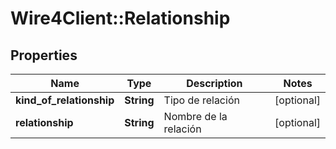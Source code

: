 # Wire4Client::Relationship

## Properties
Name | Type | Description | Notes
------------ | ------------- | ------------- | -------------
**kind_of_relationship** | **String** | Tipo de relación | [optional] 
**relationship** | **String** | Nombre de la  relación | [optional] 


